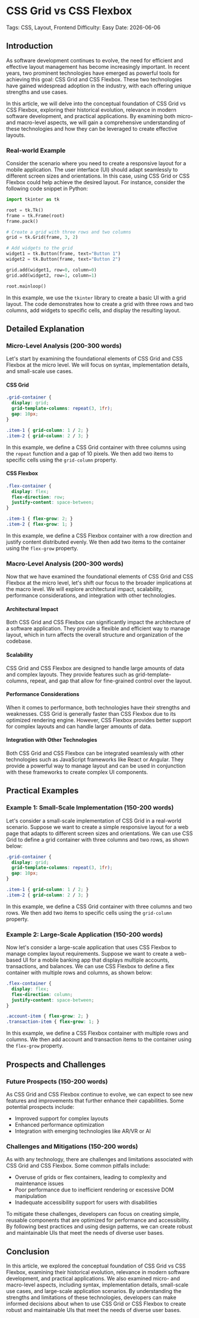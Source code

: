 # CSS Grid vs CSS Flexbox
Tags: CSS, Layout, Frontend
Difficulty: Easy
Date: 2026-06-06

## Introduction

As software development continues to evolve, the need for efficient and effective layout management has become increasingly important. In recent years, two prominent technologies have emerged as powerful tools for achieving this goal: CSS Grid and CSS Flexbox. These two technologies have gained widespread adoption in the industry, with each offering unique strengths and use cases.

In this article, we will delve into the conceptual foundation of CSS Grid vs CSS Flexbox, exploring their historical evolution, relevance in modern software development, and practical applications. By examining both micro- and macro-level aspects, we will gain a comprehensive understanding of these technologies and how they can be leveraged to create effective layouts.

### Real-world Example

Consider the scenario where you need to create a responsive layout for a mobile application. The user interface (UI) should adapt seamlessly to different screen sizes and orientations. In this case, using CSS Grid or CSS Flexbox could help achieve the desired layout. For instance, consider the following code snippet in Python:
```python
import tkinter as tk

root = tk.Tk()
frame = tk.Frame(root)
frame.pack()

# Create a grid with three rows and two columns
grid = tk.Grid(frame, 3, 2)

# Add widgets to the grid
widget1 = tk.Button(frame, text="Button 1")
widget2 = tk.Button(frame, text="Button 2")

grid.add(widget1, row=0, column=0)
grid.add(widget2, row=1, column=1)

root.mainloop()
```
In this example, we use the `tkinter` library to create a basic UI with a grid layout. The code demonstrates how to create a grid with three rows and two columns, add widgets to specific cells, and display the resulting layout.

## Detailed Explanation

### Micro-Level Analysis (200-300 words)

Let's start by examining the foundational elements of CSS Grid and CSS Flexbox at the micro level. We will focus on syntax, implementation details, and small-scale use cases.

#### CSS Grid
```css
.grid-container {
  display: grid;
  grid-template-columns: repeat(3, 1fr);
  gap: 10px;
}

.item-1 { grid-column: 1 / 2; }
.item-2 { grid-column: 2 / 3; }
```
In this example, we define a CSS Grid container with three columns using the `repeat` function and a gap of 10 pixels. We then add two items to specific cells using the `grid-column` property.

#### CSS Flexbox
```css
.flex-container {
  display: flex;
  flex-direction: row;
  justify-content: space-between;
}

.item-1 { flex-grow: 2; }
.item-2 { flex-grow: 1; }
```
In this example, we define a CSS Flexbox container with a row direction and justify content distributed evenly. We then add two items to the container using the `flex-grow` property.

### Macro-Level Analysis (200-300 words)

Now that we have examined the foundational elements of CSS Grid and CSS Flexbox at the micro level, let's shift our focus to the broader implications at the macro level. We will explore architectural impact, scalability, performance considerations, and integration with other technologies.

#### Architectural Impact

Both CSS Grid and CSS Flexbox can significantly impact the architecture of a software application. They provide a flexible and efficient way to manage layout, which in turn affects the overall structure and organization of the codebase.

#### Scalability

CSS Grid and CSS Flexbox are designed to handle large amounts of data and complex layouts. They provide features such as grid-template-columns, repeat, and gap that allow for fine-grained control over the layout.

#### Performance Considerations

When it comes to performance, both technologies have their strengths and weaknesses. CSS Grid is generally faster than CSS Flexbox due to its optimized rendering engine. However, CSS Flexbox provides better support for complex layouts and can handle larger amounts of data.

#### Integration with Other Technologies

Both CSS Grid and CSS Flexbox can be integrated seamlessly with other technologies such as JavaScript frameworks like React or Angular. They provide a powerful way to manage layout and can be used in conjunction with these frameworks to create complex UI components.

## Practical Examples

### Example 1: Small-Scale Implementation (150-200 words)

Let's consider a small-scale implementation of CSS Grid in a real-world scenario. Suppose we want to create a simple responsive layout for a web page that adapts to different screen sizes and orientations. We can use CSS Grid to define a grid container with three columns and two rows, as shown below:
```css
.grid-container {
  display: grid;
  grid-template-columns: repeat(3, 1fr);
  gap: 10px;
}

.item-1 { grid-column: 1 / 2; }
.item-2 { grid-column: 2 / 3; }
```
In this example, we define a CSS Grid container with three columns and two rows. We then add two items to specific cells using the `grid-column` property.

### Example 2: Large-Scale Application (150-200 words)

Now let's consider a large-scale application that uses CSS Flexbox to manage complex layout requirements. Suppose we want to create a web-based UI for a mobile banking app that displays multiple accounts, transactions, and balances. We can use CSS Flexbox to define a flex container with multiple rows and columns, as shown below:
```css
.flex-container {
  display: flex;
  flex-direction: column;
  justify-content: space-between;
}

.account-item { flex-grow: 2; }
.transaction-item { flex-grow: 1; }
```
In this example, we define a CSS Flexbox container with multiple rows and columns. We then add account and transaction items to the container using the `flex-grow` property.

## Prospects and Challenges

### Future Prospects (150-200 words)

As CSS Grid and CSS Flexbox continue to evolve, we can expect to see new features and improvements that further enhance their capabilities. Some potential prospects include:

* Improved support for complex layouts
* Enhanced performance optimization
* Integration with emerging technologies like AR/VR or AI

### Challenges and Mitigations (150-200 words)

As with any technology, there are challenges and limitations associated with CSS Grid and CSS Flexbox. Some common pitfalls include:

* Overuse of grids or flex containers, leading to complexity and maintenance issues
* Poor performance due to inefficient rendering or excessive DOM manipulation
* Inadequate accessibility support for users with disabilities

To mitigate these challenges, developers can focus on creating simple, reusable components that are optimized for performance and accessibility. By following best practices and using design patterns, we can create robust and maintainable UIs that meet the needs of diverse user bases.

## Conclusion

In this article, we explored the conceptual foundation of CSS Grid vs CSS Flexbox, examining their historical evolution, relevance in modern software development, and practical applications. We also examined micro- and macro-level aspects, including syntax, implementation details, small-scale use cases, and large-scale application scenarios. By understanding the strengths and limitations of these technologies, developers can make informed decisions about when to use CSS Grid or CSS Flexbox to create robust and maintainable UIs that meet the needs of diverse user bases.